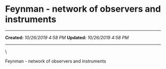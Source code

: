Feynman - network of observers and instruments
==============================================

  -------------- ----------------------
  **Created:**   *10/26/2019 4:58 PM*
  **Updated:**   *10/26/2019 4:58 PM*
  -------------- ----------------------

\

Feynman - network of observers and instruments

 
